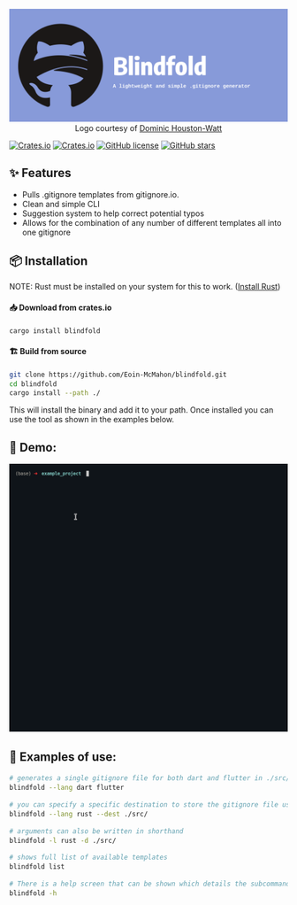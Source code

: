 <p align="center">
<img src="https://raw.githubusercontent.com/Eoin-McMahon/Blindfold/master/assets/banner.png" alt="banner" style="width:100%;height:20%;">
<br>
Logo courtesy of <a href="https://www.instagram.com/do.graphics/">Dominic Houston-Watt</a>
</p>
<!-- <h1 align="center"> Blindfold - a lightweight and simple .gitignore generator</h1> -->

[![Crates.io](https://img.shields.io/crates/v/blindfold?color=orange)](https://crates.io/crates/blindfold)
[![Crates.io](https://img.shields.io/crates/d/blindfold?color=d)](https://crates.io/crates/blindfold)
[![GitHub license](https://img.shields.io/github/license/Eoin-McMahon/Blindfold)](https://github.com/Eoin-McMahon/Blindfold/blob/master/license.txt)
[![GitHub stars](https://img.shields.io/github/stars/Eoin-McMahon/Blindfold)](https://github.com/Eoin-McMahon/Blindfold/stargazers)

## ✨ Features
* Pulls .gitignore templates from gitignore.io.
* Clean and simple CLI
* Suggestion system to help correct potential typos
* Allows for the combination of any number of different templates all into one gitignore

## 📦 Installation
NOTE: Rust must be installed on your system for this to work. (<a href="https://www.rust-lang.org/learn/get-started">Install Rust</a>)

#### 📥 Download from crates.io

```bash
cargo install blindfold
```

#### 🏗️ Build from source
```bash
git clone https://github.com/Eoin-McMahon/blindfold.git
cd blindfold
cargo install --path ./
```

This will install the binary and add it to your path. Once installed you can use the tool as shown in the examples below.
## 🔨 Demo:

![demo_video](https://raw.githubusercontent.com/Eoin-McMahon/Blindfold/master/assets/demo.gif)

## 🔧 Examples of use:
```bash
# generates a single gitignore file for both dart and flutter in ./src/.gitignore
blindfold --lang dart flutter
```

```bash
# you can specify a specific destination to store the gitignore file using the dest argument
blindfold --lang rust --dest ./src/
```

```bash
# arguments can also be written in shorthand
blindfold -l rust -d ./src/
```

```bash
# shows full list of available templates
blindfold list
```

```bash
# There is a help screen that can be shown which details the subcommands and arguments to supply to the program
blindfold -h
```
